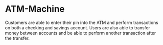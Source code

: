 # ATM-Machine

Customers are able to enter their pin into the ATM and perform transactions on both a checking and savings account. Users are also able to transfer money between accounts and be able to perform another transaction after the transfer.
